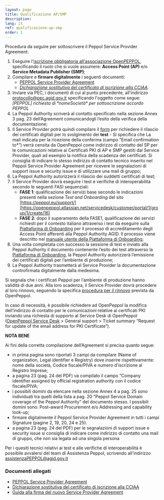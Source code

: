 ```yaml
---
layout: page
title: Qualificazione AP/SMP
description:
lang: it
ref: qualificazione-ap-smp
order: 1
---
```


Procedura da seguire per sottoscrivere il Peppol Service Provider Agreement:

1. Eseguire l'[iscrizione obbligatoria all'associazione OpenPEPPOL](https://peppol.org/join/?registration), specificando il ruolo che si vuole assumere: **Access Point (AP)** e/o **Service Metadata Publisher (SMP)**;
2. Compilare e **firmare digitalmente** i seguenti documenti:
      - [PEPPOL Service Provider Agreement](/attachments/PeppolServiceProviderAgreement_V_1_1.pdf)
      - [_Dichiarazione sostitutiva del certificato di iscrizione alla CCIAA_](/attachments/dichirazione_rea_compilabile_rev201812.pdf).
3. Inviare via PEC, i documenti di cui al punto precedente, all'indirizzo [protocollo@pec.agid.gov.it](mailto:protocollo@pec.agid.gov.it) specificando l'oggetto come segue: _[PEPPOL] richiesta di \*nomeSocietà\* per sottoscrizione accordo PEPPOL_
4. La Peppol Authority scriverà al contatto specificato nella sezione Annex 3 pag. 23 dell’Agreement comunicandogli l’esito della verifica della documentazione;
5. Il Service Provider potrà quindi compilare il [form](https://openpeppol.atlassian.net/servicedesk/customer/portal/1/group/1/create/13) per richiedere il rilascio dei certificati digitali per lo svolgimento dei **test** - Si specifica che La mail indicata per la ricezione della conferma (campo “Email confirmation to*”) verrà censita da OpenPeppol come indirizzo di contatto del SP per le comunicazioni relative ai Certificati PKI di AP e SMP gestiti dal Service Provider, quali ad esempio la notifica della scadenza dei certificati. Si consiglia di indicare lo stesso indirizzo di contatto tecnico inserito nel Peppol Service Provider Agreement per ricevere le segnalazioni di support issue e security issue e di utilizzare una mail di gruppo;
6. La Peppol Authority autorizzerà il rilascio dei suddetti certificati di test;
7. Il Service Provider dovrà eseguire i test e verifiche di interoperabilità secondo le seguenti FASI sequenziali:
    - **FASE 1**: qualificazione dei servizi base secondo le indicazioni presenti nella sezione *Test and Onboarding* del sito [https://peppol.eu/support/](https://openpeppol.atlassian.net/servicedesk/customer/portal/1/group/1/create/16)
    - **FASE 2**: dopo il superamento della FASE1, qualificazione dei servizi richiesti per il contesto italiano attraverso i test da eseguire sulla <a href="https://peppol-onboarding.agid.gov.it/piattaforma-onboarding/" data-proofer-ignore>Piattaforma di Onboarding</a> per il processo di accreditamento degli Access Point afferenti alla Peppol Authority AGID. Il processo viene descritto nel [manuale utente della Piattaforma di Onboarding](https://peppol-docs.agid.gov.it/manuali_utente/onboarding);
8. Una volta completata con successo la sessione di test e inviato alla Peppol Authority il documento contenente l’esito dei test attraverso la <a href="https://peppol-onboarding.agid.gov.it/piattaforma-onboarding/" data-proofer-ignore>Piattaforma di Onboarding</a>, la Peppol Authority autorizzerà l’emissione dei certificati digitali per l’ambiente di produzione;
9. La Peppol Authority trasmetterà al Service Provider la documentazione controfirmata digitalmente dalla medesima.

Si segnala che i certificati Peppol per l’ambiente di produzione hanno validità di due anni. Alla loro scadenza, il Service Provider dovrà procedere al loro rinnovo, seguendo la specifica [procedura per il rinnovo](https://peppol-docs.agid.gov.it/manuali_utente/rinnovo_certificati_peppol) prevista da OpenPeppol.

In caso di necessità, è possibile richiedere ad OpenPeppol la modifica dell’indirizzo di contatto per le comunicazioni relative ai certificati PKI inviando una richiesta di supporto al Service Desk di OpenPeppol ([OpenPeppol Service Desk](https://openpeppol.atlassian.net/servicedesk/customer/portal/1) > General support > Ticket summary “Request for update of the email address for PKI Certificate”).

**NOTA BENE**
 
 Ai fini della corretta compilazione dell’Agreement si precisa quanto segue:
   - in prima pagina sono riportati 3 campi da compilare (Name of organization, Legal identifier e Registry) dove inserire rispettivamente: nome della società,   Codice fiscale/PIVA  e numero d'iscrizione al Registro Imprese;
   - a pagina 23 (pag. 24 del PDF) va compilato il campo “Company identifier assigned by official registration authority con il codice fiscale/PIVA;
   - i possibili domini da elencare nella sezione Annex 4 a pag. 25  sono individuati tra quelli della lista a pag. 20 "Peppol Service Domain coverage of the Peppol Authority" del documento stesso. I possibili domini sono: Post–award Procurement  e/o Addressing and capability look-up;
   - firmare digitalmente il Peppol Service Provider Agreement  in tutti i campi Signature (pagine 2, 19, 20, 24 e 25).
   - a pagina 23 (pag. 24 del PDF) per le segnalazioni di support issue e security issue si consiglia di indicare come indirizzo di contatto una mail di gruppo, che non sia legata ad una singola persona
 
Per i quesiti tecnici relativi ai test e alle verifiche di interoperabilità è possibile avvalersi del team di Assistenza Peppol, scrivendo all'indirizzo [assistenzaPEPPOL@agid.gov.it](mailto:assistenzaPEPPOL@agid.gov.it)

### Documenti allegati

- [PEPPOL Service Provider Agreement](/attachments/PeppolServiceProviderAgreement_V_1_1.pdf)
- [Dichiarazione sostitutiva del certificato di iscrizione alla CCIAA](/attachments/dichirazione_rea_compilabile_rev201812.pdf)
- [Guida alla firma del nuovo Service Provider Agreement](/attachments/Guide_signing_agreement_V_1_0.pdf)